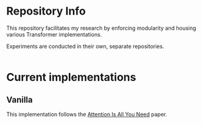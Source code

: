 # Repository Info

This repository facilitates my research by enforcing modularity and housing various Transformer implementations.  

Experiments are conducted in their own, separate repositories.
<br></br>
# Current implementations

## Vanilla
This implementation follows the [Attention Is All You Need](https://arxiv.org/abs/1706.03762) paper.